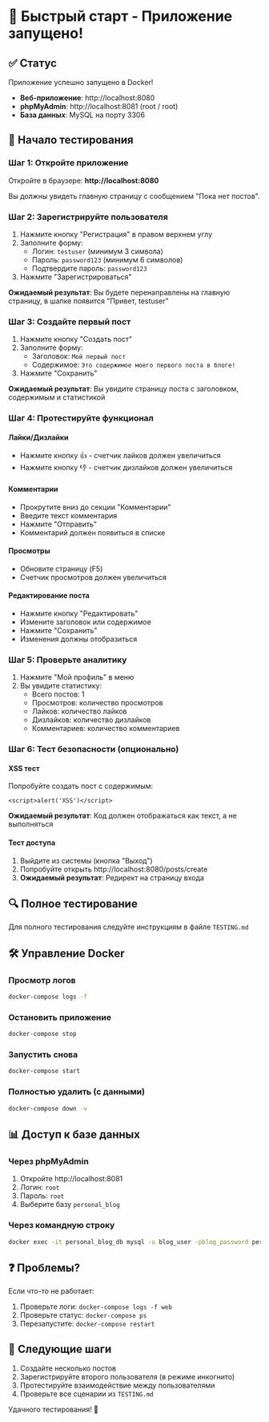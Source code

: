 # 🚀 Быстрый старт - Приложение запущено!

## ✅ Статус

Приложение успешно запущено в Docker!

- **Веб-приложение**: http://localhost:8080
- **phpMyAdmin**: http://localhost:8081 (root / root)
- **База данных**: MySQL на порту 3306

## 📝 Начало тестирования

### Шаг 1: Откройте приложение

Откройте в браузере: **http://localhost:8080**

Вы должны увидеть главную страницу с сообщением "Пока нет постов".

### Шаг 2: Зарегистрируйте пользователя

1. Нажмите кнопку "Регистрация" в правом верхнем углу
2. Заполните форму:
   - Логин: `testuser` (минимум 3 символа)
   - Пароль: `password123` (минимум 6 символов)
   - Подтвердите пароль: `password123`
3. Нажмите "Зарегистрироваться"

**Ожидаемый результат**: Вы будете перенаправлены на главную страницу, в шапке появится "Привет, testuser"

### Шаг 3: Создайте первый пост

1. Нажмите кнопку "Создать пост"
2. Заполните форму:
   - Заголовок: `Мой первый пост`
   - Содержимое: `Это содержимое моего первого поста в блоге!`
3. Нажмите "Сохранить"

**Ожидаемый результат**: Вы увидите страницу поста с заголовком, содержимым и статистикой

### Шаг 4: Протестируйте функционал

#### Лайки/Дизлайки

- Нажмите кнопку 👍 - счетчик лайков должен увеличиться
- Нажмите кнопку 👎 - счетчик дизлайков должен увеличиться

#### Комментарии

- Прокрутите вниз до секции "Комментарии"
- Введите текст комментария
- Нажмите "Отправить"
- Комментарий должен появиться в списке

#### Просмотры

- Обновите страницу (F5)
- Счетчик просмотров должен увеличиться

#### Редактирование поста

- Нажмите кнопку "Редактировать"
- Измените заголовок или содержимое
- Нажмите "Сохранить"
- Изменения должны отобразиться

### Шаг 5: Проверьте аналитику

1. Нажмите "Мой профиль" в меню
2. Вы увидите статистику:
   - Всего постов: 1
   - Просмотров: количество просмотров
   - Лайков: количество лайков
   - Дизлайков: количество дизлайков
   - Комментариев: количество комментариев

### Шаг 6: Тест безопасности (опционально)

#### XSS тест

Попробуйте создать пост с содержимым:

```
<script>alert('XSS')</script>
```

**Ожидаемый результат**: Код должен отображаться как текст, а не выполняться

#### Тест доступа

1. Выйдите из системы (кнопка "Выход")
2. Попробуйте открыть http://localhost:8080/posts/create
3. **Ожидаемый результат**: Редирект на страницу входа

## 🔍 Полное тестирование

Для полного тестирования следуйте инструкциям в файле `TESTING.md`

## 🛠️ Управление Docker

### Просмотр логов

```bash
docker-compose logs -f
```

### Остановить приложение

```bash
docker-compose stop
```

### Запустить снова

```bash
docker-compose start
```

### Полностью удалить (с данными)

```bash
docker-compose down -v
```

## 📊 Доступ к базе данных

### Через phpMyAdmin

1. Откройте http://localhost:8081
2. Логин: `root`
3. Пароль: `root`
4. Выберите базу `personal_blog`

### Через командную строку

```bash
docker exec -it personal_blog_db mysql -u blog_user -pblog_password personal_blog
```

## ❓ Проблемы?

Если что-то не работает:

1. Проверьте логи: `docker-compose logs -f web`
2. Проверьте статус: `docker-compose ps`
3. Перезапустите: `docker-compose restart`

## 🎯 Следующие шаги

1. Создайте несколько постов
2. Зарегистрируйте второго пользователя (в режиме инкогнито)
3. Протестируйте взаимодействие между пользователями
4. Проверьте все сценарии из `TESTING.md`

Удачного тестирования! 🚀
